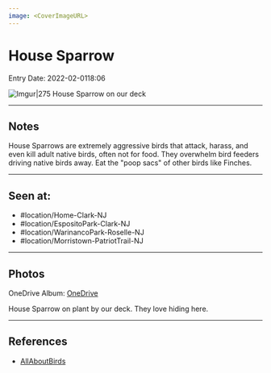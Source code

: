 ```yaml
---
image: <CoverImageURL>
---
```


# House Sparrow
Entry Date: 2022-02-0118:06


![Imgur|275](https://i.imgur.com/KOv2iQj.png)
House Sparrow on our deck

---------------------------------------------------------------
## Notes
House Sparrows are extremely aggressive birds that attack, harass, and even kill adult native birds, often not for food. They overwhelm bird feeders driving native birds away. Eat the "poop sacs" of other birds like Finches.

---------------------------------------------------------------
## Seen at:

- #location/Home-Clark-NJ 
- #location/EspositoPark-Clark-NJ 
- #location/WarinancoPark-Roselle-NJ 
- #location/Morristown-PatriotTrail-NJ 

---------------------------------------------------------------
## Photos
OneDrive Album: [OneDrive](https://1drv.ms/u/s!AvaIuMdCo_w-xgup82OYqGZkRfMU?e=TY08pp)

House Sparrow on plant by our deck. They love hiding here.

---------------------------------------------------------------
## References
- [AllAboutBirds](https://www.allaboutbirds.org/guide/House_Sparrow/overview)